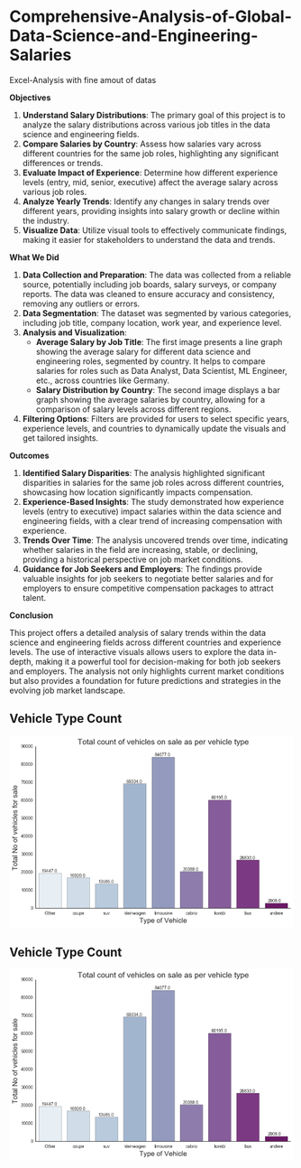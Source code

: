 # Comprehensive-Analysis-of-Global-Data-Science-and-Engineering-Salaries

Excel-Analysis with fine amout of datas


**Objectives**

1. **Understand Salary Distributions**: The primary goal of this project is to analyze the salary distributions across various job titles in the data science and engineering fields.
2. **Compare Salaries by Country**: Assess how salaries vary across different countries for the same job roles, highlighting any significant differences or trends.
3. **Evaluate Impact of Experience**: Determine how different experience levels (entry, mid, senior, executive) affect the average salary across various job roles.
4. **Analyze Yearly Trends**: Identify any changes in salary trends over different years, providing insights into salary growth or decline within the industry.
5. **Visualize Data**: Utilize visual tools to effectively communicate findings, making it easier for stakeholders to understand the data and trends.

**What We Did**

1. **Data Collection and Preparation**: The data was collected from a reliable source, potentially including job boards, salary surveys, or company reports. The data was cleaned to ensure accuracy and consistency, removing any outliers or errors.
2. **Data Segmentation**: The dataset was segmented by various categories, including job title, company location, work year, and experience level.
3. **Analysis and Visualization**:
    - **Average Salary by Job Title**: The first image presents a line graph showing the average salary for different data science and engineering roles, segmented by country. It helps to compare salaries for roles such as Data Analyst, Data Scientist, ML Engineer, etc., across countries like Germany.
    - **Salary Distribution by Country**: The second image displays a bar graph showing the average salaries by country, allowing for a comparison of salary levels across different regions.
4. **Filtering Options**: Filters are provided for users to select specific years, experience levels, and countries to dynamically update the visuals and get tailored insights.

**Outcomes**

1. **Identified Salary Disparities**: The analysis highlighted significant disparities in salaries for the same job roles across different countries, showcasing how location significantly impacts compensation.
2. **Experience-Based Insights**: The study demonstrated how experience levels (entry to executive) impact salaries within the data science and engineering fields, with a clear trend of increasing compensation with experience.
3. **Trends Over Time**: The analysis uncovered trends over time, indicating whether salaries in the field are increasing, stable, or declining, providing a historical perspective on job market conditions.
4. **Guidance for Job Seekers and Employers**: The findings provide valuable insights for job seekers to negotiate better salaries and for employers to ensure competitive compensation packages to attract talent.

**Conclusion**

This project offers a detailed analysis of salary trends within the data science and engineering fields across different countries and experience levels. The use of interactive visuals allows users to explore the data in-depth, making it a powerful tool for decision-making for both job seekers and employers. The analysis not only highlights current market conditions but also provides a foundation for future predictions and strategies in the evolving job market landscape.

## Vehicle Type Count
![Vehicle Type Count](https://github.com/hariramgit/Comprehensive-Analysis-of-Vehicle-Sales-Data/blob/main/Output(Plots)/count-vehicleType.png)

## Vehicle Type Count
![Vehicle Type Count](https://github.com/hariramgit/Comprehensive-Analysis-of-Vehicle-Sales-Data/blob/main/Output(Plots)/count-vehicleType.png)

